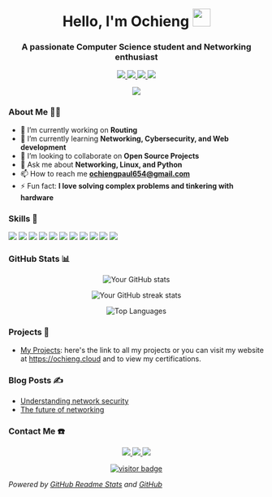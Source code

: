 
<!---
Ochieng-001/Ochieng-001 is a ✨ special ✨ repository because its `README.md` (this file) appears on your GitHub profile.
You can click the Preview link to take a look at your changes.
--->
<!-- Header -->
<h1 align="center">Hello, I'm Ochieng <img src="https://media.giphy.com/media/hvRJCLFzcasrR4ia7z/giphy.gif" width="35"></h1>
<h3 align="center">A passionate Computer Science student and Networking enthusiast</h3>

<!-- Social Links -->
<p align="center">
  <a href="https://www.linkedin.com/in/ochieng-paul-924a94315?utm_source=share&utm_campaign=share_via&utm_content=profile&utm_medium=android_app" target="_blank">
    <img src="https://img.shields.io/badge/-LinkedIn-0077B5?style=flat-square&logo=Linkedin&logoColor=white"/>
  </a>
  <a href="mailto: ochiengpaul654@gmail.com">
    <img src="https://img.shields.io/badge/-Email-D14836?style=flat-square&logo=Gmail&logoColor=white"/>
  </a>
  <a href="https://twitter.com/Ochieng_001" target="_blank">
    <img src="https://img.shields.io/badge/-Twitter-1DA1F2?style=flat-square&logo=Twitter&logoColor=white"/>
  </a>
  <a href="https://github.com/Ochieng-001" target="_blank">
    <img src="https://img.shields.io/badge/-GitHub-333333?style=flat-square&logo=github&logoColor=white"/>
  </a>
</p>

<!-- Dynamic Content -->
<p align="center">
  <img src="https://readme-typing-svg.herokuapp.com/?lines=Networking+Enthusiast;Full+Stack+Developer;Open+Source+Contributor&center=true&width=500&height=50">
</p>

<!-- About Me -->
### About Me 🧑‍💻
- 🔭 I’m currently working on **Routing**
- 🌱 I’m currently learning **Networking, Cybersecurity, and Web development**
- 👯 I’m looking to collaborate on **Open Source Projects**
- 💬 Ask me about **Networking, Linux, and Python**
- 📫 How to reach me **ochiengpaul654@gmail.com**
- ⚡ Fun fact: **I love solving complex problems and tinkering with hardware**

<!-- Skills -->
### Skills 🚀
<p align="left">
  <img src="https://img.shields.io/badge/-Python-3776AB?style=flat-square&logo=Python&logoColor=white"/>
  <img src="https://img.shields.io/badge/-JavaScript-F7DF1E?style=flat-square&logo=JavaScript&logoColor=black"/>
  <img src="https://img.shields.io/badge/-HTML5-E34F26?style=flat-square&logo=HTML5&logoColor=white"/>
  <img src="https://img.shields.io/badge/-CSS3-1572B6?style=flat-square&logo=CSS3&logoColor=white"/>
  <img src="https://img.shields.io/badge/-Bootstrap-563D7C?style=flat-square&logo=Bootstrap&logoColor=white"/>
  <img src="https://img.shields.io/badge/-Linux-FCC624?style=flat-square&logo=Linux&logoColor=black"/>
  <img src="https://img.shields.io/badge/-Networking-0078D4?style=flat-square&logo=Cisco&logoColor=white"/>
  <img src="https://img.shields.io/badge/-Git-F05032?style=flat-square&logo=Git&logoColor=white"/>
  <img src="https://img.shields.io/badge/-Docker-2496ED?style=flat-square&logo=Docker&logoColor=white"/>
  <img src="https://img.shields.io/badge/-MySQL-4479A1?style=flat-square&logo=MySQL&logoColor=white"/>
  <img src="https://img.shields.io/badge/-MongoDB-47A248?style=flat-square&logo=MongoDB&logoColor=white"/>
</p>

<!-- GitHub Stats -->
### GitHub Stats 📊
<p align="center">
  <img src="https://github-readme-stats.vercel.app/api?username=Ochieng-001&show_icons=true&theme=tokyonight" alt="Your GitHub stats" />
</p>
<p align="center">
  <img src="https://github-readme-streak-stats.herokuapp.com/?user=Ochieng-001&theme=tokyonight" alt="Your GitHub streak stats" />
</p>
<p align="center">
  <img src="https://github-readme-stats.vercel.app/api/top-langs/?username=Ochieng-001&layout=compact&theme=tokyonight" alt="Top Languages" />
</p>

<!-- Projects -->
### Projects 🚀
- [My Projects](https://github.com/Ochieng-001): here's the link to all my projects or you can visit my website at https://ochieng.cloud and to view my certifications.


<!-- Blog Posts -->
### Blog Posts ✍️
- [Understanding network security ](https://ochieng.cloud#blog)
- [The future of networking ](https://ochieng.cloud#blog)

<!-- Contact Me -->
### Contact Me ☎️
<p align="center">
  <a href="https://www.linkedin.com/in/ochieng-paul-924a94315?utm_source=share&utm_campaign=share_via&utm_content=profile&utm_medium=android_app" target="_blank">
    <img src="https://img.shields.io/badge/-LinkedIn-0077B5?style=for-the-badge&logo=Linkedin&logoColor=white"/>
  </a>
  <a href="mailto: ochiengpaul654@gmail.com">
    <img src="https://img.shields.io/badge/-Email-D14836?style=for-the-badge&logo=Gmail&logoColor=white"/>
  </a>
  <a href="https://twitter.com/Ochieng_001" target="_blank">
    <img src="https://img.shields.io/badge/-Twitter-1DA1F2?style=for-the-badge&logo=Twitter&logoColor=white"/>
  </a>
</p>


<!-- Footer -->
<p align="center">
  <a href="https://github.com/ochieng-001" target="_blank">
    <img src="https://komarev.com/ghpvc/?username=ochieng-001&style=flat-square&color=blue" alt="visitor badge"/>
  </a>
</p>



*Powered by [GitHub Readme Stats](https://github.com/anuraghazra/github-readme-stats) and [GitHub](https://github.com/)*

